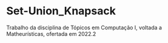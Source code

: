# Set-Union_Knapsack
Trabalho da disciplina de Tópicos em Computação I, voltada a Matheurísticas, ofertada em 2022.2
